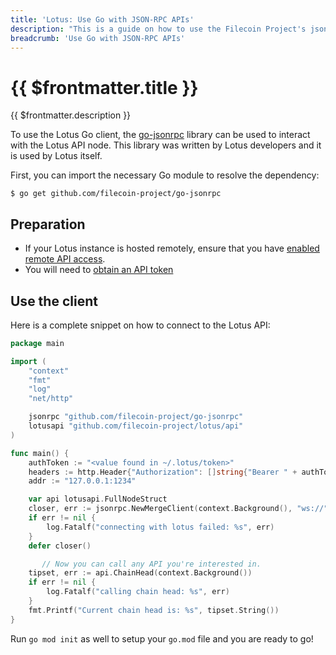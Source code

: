 ```yaml
---
title: 'Lotus: Use Go with JSON-RPC APIs'
description: "This is a guide on how to use the Filecoin Project's json-rpc library to power a Go client to interact with the Lotus API."
breadcrumb: 'Use Go with JSON-RPC APIs'
---
```


# {{ $frontmatter.title }}

{{ $frontmatter.description }}

To use the Lotus Go client, the [go-jsonrpc](https://github.com/filecoin-project/go-jsonrpc) library can be used to interact with the Lotus API node. This library was written by Lotus developers and it is used by Lotus itself.

First, you can import the necessary Go module to resolve the dependency:

```shell
$ go get github.com/filecoin-project/go-jsonrpc
```

## Preparation

- If your Lotus instance is hosted remotely, ensure that you have [enabled remote API access](enable-remote-api-access.md).
- You will need to [obtain an API token](api-tokens.md)

## Use the client

Here is a complete snippet on how to connect to the Lotus API:

```go
package main

import (
	"context"
	"fmt"
	"log"
	"net/http"

	jsonrpc "github.com/filecoin-project/go-jsonrpc"
	lotusapi "github.com/filecoin-project/lotus/api"
)

func main() {
	authToken := "<value found in ~/.lotus/token>"
	headers := http.Header{"Authorization": []string{"Bearer " + authToken}}
	addr := "127.0.0.1:1234"

	var api lotusapi.FullNodeStruct
	closer, err := jsonrpc.NewMergeClient(context.Background(), "ws://"+addr+"/rpc/v0", "Filecoin", []interface{}{&api.Internal, &api.CommonStruct.Internal}, headers)
	if err != nil {
		log.Fatalf("connecting with lotus failed: %s", err)
	}
	defer closer()

       // Now you can call any API you're interested in.
	tipset, err := api.ChainHead(context.Background())
	if err != nil {
		log.Fatalf("calling chain head: %s", err)
	}
	fmt.Printf("Current chain head is: %s", tipset.String())
}

```

Run `go mod init` as well to setup your `go.mod` file and you are ready to go!
